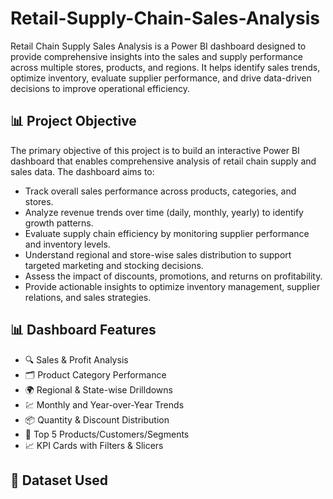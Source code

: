 # Retail-Supply-Chain-Sales-Analysis
Retail Chain Supply Sales Analysis is a Power BI dashboard designed to provide comprehensive insights into the sales and supply performance across multiple stores, products, and regions. It helps identify sales trends, optimize inventory, evaluate supplier performance, and drive data-driven decisions to improve operational efficiency.

## 📊 Project Objective

The primary objective of this project is to build an interactive Power BI dashboard that enables comprehensive analysis of retail chain supply and sales data. The dashboard aims to:

- Track overall sales performance across products, categories, and stores.
- Analyze revenue trends over time (daily, monthly, yearly) to identify growth patterns.
- Evaluate supply chain efficiency by monitoring supplier performance and inventory levels.
- Understand regional and store-wise sales distribution to support targeted marketing and stocking decisions.
- Assess the impact of discounts, promotions, and returns on profitability.
- Provide actionable insights to optimize inventory management, supplier relations, and sales strategies.
  
## 📊 Dashboard Features

- 🔍 Sales & Profit Analysis
- 🗂️ Product Category Performance
- 🌍 Regional & State-wise Drilldowns
- 💹 Monthly and Year-over-Year Trends
- 📦 Quantity & Discount Distribution
- 🎯 Top 5 Products/Customers/Segments
- 📈 KPI Cards with Filters & Slicers
## 📁 Dataset Used 
